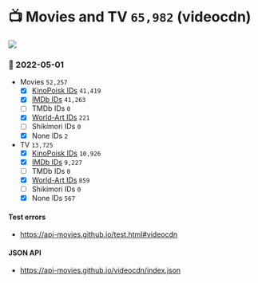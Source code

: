 # :tv: Movies and TV `65,982` (videocdn)

<a href="https://API-Movies.github.io"><img src="https://API-Movies.github.io/banner.png?cache"></a>

### :date: 2022-05-01
- Movies `52,257`
  - [x] <a href="https://API-Movies.github.io/videocdn/movie_kinopoisk_ids.json">KinoPoisk IDs</a> `41,419`
  - [x] <a href="https://API-Movies.github.io/videocdn/movie_imdb_ids.json">IMDb IDs</a> `41,263`
  - [ ] TMDb IDs `0`
  - [x] <a href="https://API-Movies.github.io/videocdn/movie_world_art_ids.json">World-Art IDs</a> `221`
  - [ ] Shikimori IDs `0`
  - [x] None IDs `2`
- TV `13,725`
  - [x] <a href="https://API-Movies.github.io/videocdn/tv_kinopoisk_ids.json">KinoPoisk IDs</a> `10,926`
  - [x] <a href="https://API-Movies.github.io/videocdn/tv_imdb_ids.json">IMDb IDs</a> `9,227`
  - [ ] TMDb IDs `0`
  - [x] <a href="https://API-Movies.github.io/videocdn/tv_world_art_ids.json">World-Art IDs</a> `859`
  - [ ] Shikimori IDs `0`
  - [x] None IDs `567`
#### Test errors
- <a href='https://api-movies.github.io/test.html#videocdn'>https://api-movies.github.io/test.html#videocdn</a>
#### JSON API
- <a href='https://api-movies.github.io/videocdn/index.json'>https://api-movies.github.io/videocdn/index.json</a>
